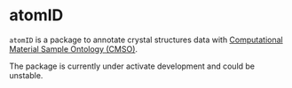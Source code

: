 # atomID

`atomID` is a package to annotate crystal structures data with [Computational Material Sample Ontology (CMSO)](https://github.com/Materials-Data-Science-and-Informatics/cmso-ontology).

The package is currently under activate development and could be  unstable.


